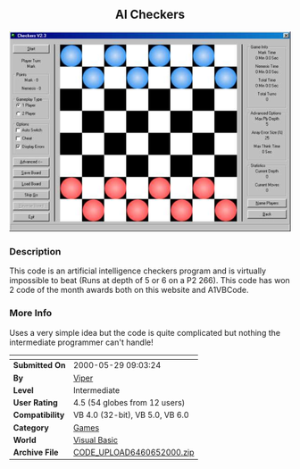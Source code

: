 ﻿<div align="center">

## AI Checkers

<img src="PIC20005241551549715.jpg">
</div>

### Description

This code is an artificial intelligence checkers program and is virtually impossible to beat (Runs at depth of 5 or 6 on a P2 266). This code has won 2 code of the month awards both on this website and A1VBCode.
 
### More Info
 
Uses a very simple idea but the code is quite complicated but nothing the intermediate programmer can't handle!


<span>             |<span>
---                |---
**Submitted On**   |2000-05-29 09:03:24
**By**             |[Viper](https://github.com/Planet-Source-Code/PSCIndex/blob/master/ByAuthor/viper.md)
**Level**          |Intermediate
**User Rating**    |4.5 (54 globes from 12 users)
**Compatibility**  |VB 4\.0 \(32\-bit\), VB 5\.0, VB 6\.0
**Category**       |[Games](https://github.com/Planet-Source-Code/PSCIndex/blob/master/ByCategory/games__1-38.md)
**World**          |[Visual Basic](https://github.com/Planet-Source-Code/PSCIndex/blob/master/ByWorld/visual-basic.md)
**Archive File**   |[CODE\_UPLOAD6460652000\.zip](https://github.com/Planet-Source-Code/viper-ai-checkers__1-8330/archive/master.zip)








